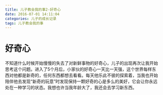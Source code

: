 ```yaml
---
title: 儿子教会我的事2-好奇心
date: 2016-07-01 14:11:04
categories: 儿子的成长记录
tags: 儿子教会我的事
---
```



# 好奇心

不知道什么时候开始慢慢的失去了对新鲜事物的好奇心，儿子的出现再次让我开始思考这个问题。进入了5个月后，小家伙的好奇心一天比一天强，这个世界每样东西对他都是新奇的，任何东西都想去看看。每天他乐此不彼的探索着，当我也开始陪伴他去发现“新奇的玩意”时发现保持一颗好奇的心是多么的美好，它会让你永远处在一种学习的状态。我想也许当我年龄大了，我还会去学习新东西。